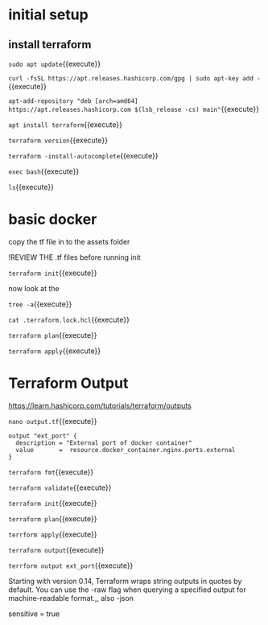 # initial setup


## install terraform
`sudo apt update`{{execute}}    

`curl -fsSL https://apt.releases.hashicorp.com/gpg | sudo apt-key add -`{{execute}}    

`apt-add-repository "deb [arch=amd64] https://apt.releases.hashicorp.com $(lsb_release -cs) main"`{{execute}}  


`apt install terraform`{{execute}}    

`terraform version`{{execute}}    

  

`terraform -install-autocomplete`{{execute}}    

`exec bash`{{execute}}

`ls`{{execute}}

# basic docker

copy the tf file in to the assets folder

!REVIEW THE .tf files before running init

`terraform init`{{execute}} 

now look at the 

`tree -a`{{execute}}

`cat .terraform.lock.hcl`{{execute}}

`terraform plan`{{execute}}    

`terraform apply`{{execute}} 

# Terraform Output

https://learn.hashicorp.com/tutorials/terraform/outputs

`nano output.tf`{{execute}}

```
output "ext_port" {
  description = "External port of docker container"
  value       =  resource.docker_container.nginx.ports.external
}
```

`terraform fmt`{{execute}}

`terraform validate`{{execute}}

`terraform init`{{execute}}

`terraform plan`{{execute}}

`terrform apply`{{execute}}

`terraform output`{{execute}}

`terrform output ext_port`{{execute}}

Starting with version 0.14, Terraform wraps string outputs in quotes by default. You can use the -raw flag when querying a specified output for machine-readable format.,,   also -json


sensitive   = true

  

   
